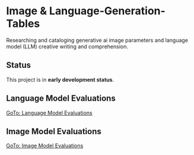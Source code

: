 # Image & Language-Generation-Tables
Researching and cataloging generative ai image parameters and language model (LLM) creative writing and comprehension.
## Status
This project is in **early development status**.
## Language Model Evaluations
[GoTo: Language Model Evaluations](https://github.com/Baratan-creates/-image-generation-tables/blob/3ebbbeef96040f1f1d4a6e08ae252010ddd95aea/Language%20Models/readme.md)
## Image Model Evaluations
[GoTo: Image Model Evaluations](https://github.com/Baratan-creates/-image-generation-tables/blob/14aea5e2b6e5e75d60d179bcb5b4a3769e6cabff/Image-Generation/README.md)